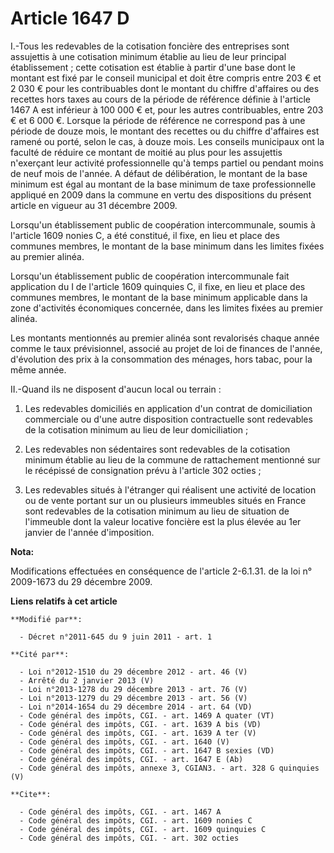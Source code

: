 # Article 1647 D

I.-Tous les redevables de la cotisation foncière des entreprises sont assujettis à une cotisation minimum établie au lieu de
leur principal établissement ; cette cotisation est établie à partir d'une base dont le montant est fixé par le conseil
municipal et doit être compris entre 203 € et 2 030 € pour les contribuables dont le montant du chiffre d'affaires ou des
recettes hors taxes au cours de la période de référence définie à l'article 1467 A est inférieur à 100 000 € et, pour les
autres contribuables, entre 203 € et 6 000 €. Lorsque la période de référence ne correspond pas à une période de douze mois,
le montant des recettes ou du chiffre d'affaires est ramené ou porté, selon le cas, à douze mois. Les conseils municipaux ont
la faculté de réduire ce montant de moitié au plus pour les assujettis n'exerçant leur activité professionnelle qu'à temps
partiel ou pendant moins de neuf mois de l'année. A défaut de délibération, le montant de la base minimum est égal au montant
de la base minimum de taxe professionnelle appliqué en 2009 dans la commune en vertu des dispositions du présent article en
vigueur au 31 décembre 2009. 

Lorsqu'un établissement public de coopération intercommunale, soumis à l'article 1609 nonies C, a été constitué, il fixe, en
lieu et place des communes membres, le montant de la base minimum dans les limites fixées au premier alinéa. 

Lorsqu'un établissement public de coopération intercommunale fait application du I de l'article 1609 quinquies C, il fixe, en
lieu et place des communes membres, le montant de la base minimum applicable dans la zone d'activités économiques concernée,
dans les limites fixées au premier alinéa. 

Les montants mentionnés au premier alinéa sont revalorisés chaque année comme le taux prévisionnel, associé au projet de loi
de finances de l'année, d'évolution des prix à la consommation des ménages, hors tabac, pour la même année. 

II.-Quand ils ne disposent d'aucun local ou terrain : 

1. Les redevables domiciliés en application d'un contrat de domiciliation commerciale ou d'une autre disposition
contractuelle sont redevables de la cotisation minimum au lieu de leur domiciliation ; 

2. Les redevables non sédentaires sont redevables de la cotisation minimum établie au lieu de la commune de rattachement
mentionné sur le récépissé de consignation prévu à l'article 302 octies ; 

3. Les redevables situés à l'étranger qui réalisent une activité de location ou de vente portant sur un ou plusieurs
immeubles situés en France sont redevables de la cotisation minimum au lieu de situation de l'immeuble dont la valeur
locative foncière est la plus élevée au 1er janvier de l'année d'imposition.

**Nota:**

Modifications effectuées en conséquence de l'article 2-6.1.31. de la loi n° 2009-1673 du 29 décembre 2009.

**Liens relatifs à cet article**

	**Modifié par**:

	  - Décret n°2011-645 du 9 juin 2011 - art. 1

	**Cité par**:

	  - Loi n°2012-1510 du 29 décembre 2012 - art. 46 (V)
	  - Arrêté du 2 janvier 2013 (V)
	  - Loi n°2013-1278 du 29 décembre 2013 - art. 76 (V)
	  - Loi n°2013-1279 du 29 décembre 2013 - art. 56 (V)
	  - Loi n°2014-1654 du 29 décembre 2014 - art. 64 (VD)
	  - Code général des impôts, CGI. - art. 1469 A quater (VT)
	  - Code général des impôts, CGI. - art. 1639 A bis (VD)
	  - Code général des impôts, CGI. - art. 1639 A ter (V)
	  - Code général des impôts, CGI. - art. 1640 (V)
	  - Code général des impôts, CGI. - art. 1647 B sexies (VD)
	  - Code général des impôts, CGI. - art. 1647 E (Ab)
	  - Code général des impôts, annexe 3, CGIAN3. - art. 328 G quinquies (V)

	**Cite**:

	  - Code général des impôts, CGI. - art. 1467 A
	  - Code général des impôts, CGI. - art. 1609 nonies C
	  - Code général des impôts, CGI. - art. 1609 quinquies C
	  - Code général des impôts, CGI. - art. 302 octies
